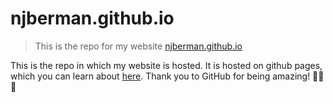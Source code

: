 # njberman.github.io

> This is the repo for my website [njberman.github.io](https://njberman.github.io)

This is the repo in which my website is hosted.
It is hosted on github pages, which you can learn about [here](https://pages.github.com/).
Thank you to GitHub for being amazing!
🙌🙌🙌